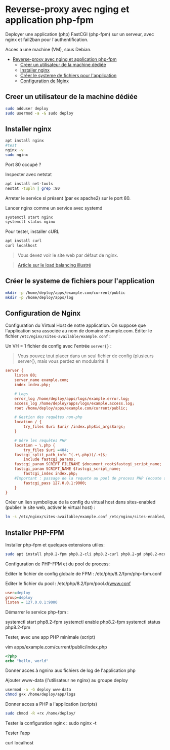 # Reverse-proxy avec nging et application php-fpm

Deployer une application (php) FastCGI (php-fpm) sur un serveur, avec nginx et fail2ban pour l'authentification.

Acces a une machine (VM), sous Debian.

- [Reverse-proxy avec nging et application php-fpm](#reverse-proxy-avec-nging-et-application-php-fpm)
  - [Creer un utilisateur de la machine dédiée](#creer-un-utilisateur-de-la-machine-dédiée)
  - [Installer nginx](#installer-nginx)
  - [Créer le systeme de fichiers pour l'application](#créer-le-systeme-de-fichiers-pour-lapplication)
  - [Configuration de Nginx](#configuration-de-nginx)


## Creer un utilisateur de la machine dédiée

~~~bash
sudo adduser deploy
sudo usermod -a -G sudo deploy
~~~

## Installer nginx

~~~bash
apt install nginx
#test
nginx -v
sudo nginx
~~~

Port 80 occupé ?

Inspecter avec netstat

~~~bash
apt install net-tools
nestat -tupln | grep :80
~~~

Arreter le service si présent (par ex apache2) sur le port 80.

Lancer nginx comme un service avec systemd

~~~bash
systemctl start nginx
systemctl status nginx
~~~

Pour tester, installer cURL

~~~bash
apt install curl
curl localhost
~~~

> Vous devez voir le site web par défaut de nginx.

> [Article sur le load balancing illustré](https://samwho.dev/load-balancing/)

## Créer le systeme de fichiers pour l'application

~~~bash
mkdir -p /home/deploy/apps/example.com/current/public
mkdir -p /home/deploy/apps/log
~~~

## Configuration de Nginx

Configuration du Virtual Host de notre application. On suppose que l'application sera associée au nom de domaine example.com. Éditer le fichier `/etc/nginx/sites-available/example.conf` :

Un VH = 1 fichier de config avec l'entrée `server{}` :

> Vous pouvez tout placer dans un seul fichier de config (plusieurs server{}, mais vous perdez en modularité !)

~~~ini
server {
    listen 80;
    server_name example.com;
    index index.php;

    # Logs
    error_log /home/deploy/apps/logs/example.error.log;
    access_log /home/deploy/apps/logs/example.access.log;
    root /home/deploy/apps/example.com/current/public;

    # Gestion des requêtes non-php
    location / {
        try_files $uri $uri/ /index.php$is_args$args;
    }

    # Gère les requêtes PHP
    location ~ \.php {
        try_files $uri =404;
	fastcgi_split_path_info ^(.+\.php)(/.+)$;
        include fastcgi_params;
	fastcgi_param SCRIPT_FILENAME $document_root$fastcgi_script_name;
	fastcgi_param SCRIPT_NAME $fastcgi_script_name;
        fastcgi_index index.php;
	#Important : passage de la requete au pool de process PHP (ecoute sur :9000)
        fastcgi_pass 127.0.0.1:9000;
    }
}
~~~

Créer un lien symbolique de la config du virtual host dans sites-enabled (publier le site web, activer le virtual host) :

~~~bash
ln -s /etc/nginx/sites-available/example.conf /etc/nginx/sites-enabled/example.conf
~~~

## Installer PHP-FPM

Installer php-fpm et quelques extensions utiles:

~~~bash
sudo apt install php8.2-fpm php8.2-cli php8.2-curl php8.2-gd php8.2-mcrypt php8.2-opcache php8.2-intl
~~~

Configuration de PHP-FPM et du pool de process:

Editer le fichier de config globale de FPM :  /etc/php/8.2/fpm/php-fpm.conf

Editer le fichier du pool :  /etc/php/8.2/fpm/pool.d/www.conf

~~~ini
user=deploy
group=deploy
listen = 127.0.0.1:9000
~~~

Démarrer le service php-fpm :

systemctl start php8.2-fpm
systemctl enable php8.2-fpm
systemctl status php8.2-fpm

Tester, avec une app PHP minimale (script)

vim apps/example.com/current/public/index.php

~~~php
<?php
echo "hello, world"
~~~


Donner acces à ngninx aux fichiers de log de l'application php

Ajouter www-data (l'utilisateur ne nginx) au groupe deploy

~~~bash
usermod -a -G deploy www-data
chmod g+x /home/deploy/app/logs
~~~

Donner acces a PHP a l'application (scripts)

~~~bash
sudo chmod -R +rx /home/deploy/
~~~

Tester la configuration nginx : sudo nginx -t

Tester l'app

curl localhost
